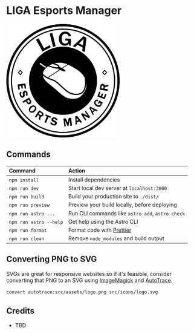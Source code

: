 # LIGA Esports Manager

<img src="./src/icons/logo.svg" alt="LIGA Esports Manager" width="300" height="300" />

## Commands

| Command                | Action                                            |
| :--------------------- | :------------------------------------------------ |
| `npm install`          | Install dependencies                              |
| `npm run dev`          | Start local dev server at `localhost:3000`        |
| `npm run build`        | Build your production site to `./dist/`           |
| `npm run preview`      | Preview your build locally, before deploying      |
| `npm run astro ...`    | Run CLI commands like `astro add`, `astro check`  |
| `npm run astro --help` | Get help using the Astro CLI                      |
| `npm run format`       | Format code with [Prettier](https://prettier.io/) |
| `npm run clean`        | Remove `node_modules` and build output            |

## Converting PNG to SVG

SVGs are great for responsive websites so if it's feasible, consider converting that PNG to an SVG using [ImageMagick](http://www.imagemagick.org/Usage/draw/#svg_output) and [AutoTrace](https://github.com/autotrace/autotrace).

```bash
convert autotrace:src/assets/logo.png src/icons/logo.svg
```

## Credits

- TBD
